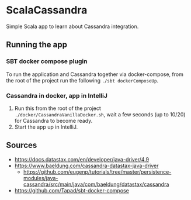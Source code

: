 # ScalaCassandra

Simple Scala app to learn about Cassandra integration.

## Running the app

### SBT docker compose plugin

To run the application and Cassandra together via docker-compose, from the root of the project run the following `./sbt dockerComposeUp`.

### Cassandra in docker, app in IntelliJ

1. Run this from the root of the project `./docker/CassandraVanillaDocker.sh`, wait a few seconds (up to 10/20) for
   Cassandra to become ready.
2. Start the app up in IntelliJ.

## Sources

* https://docs.datastax.com/en/developer/java-driver/4.9
* https://www.baeldung.com/cassandra-datastax-java-driver
    * https://github.com/eugenp/tutorials/tree/master/persistence-modules/java-cassandra/src/main/java/com/baeldung/datastax/cassandra
* https://github.com/Tapad/sbt-docker-compose
